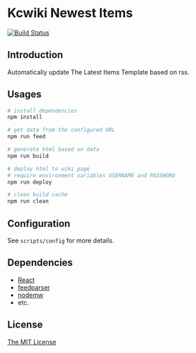 # Kcwiki Newest Items

[![Build Status](https://travis-ci.org/kcwikizh/kcwiki-newest-items.svg?branch=master)](https://travis-ci.org/kcwikizh/kcwiki-newest-items)

## Introduction

Automatically update The Latest Items Template based on rss.

## Usages

```bash
# install dependencies
npm install

# get data from the configured URL
npm run feed

# generate html based on data
npm run build

# deploy html to wiki page
# require environment variables USERNAME and PASSWORD
npm run deploy

# clean build cache
npm run clean
```

## Configuration

See `scripts/config` for more details.

## Dependencies

- [React](https://reactjs.org/)
- [feedparser](https://github.com/danmactough/node-feedparser)
- [nodemw](https://github.com/macbre/nodemw)
- etc.

## License

[The MIT License](https://github.com/kcwikizh/kcwiki-newest-items/blob/master/LICENSE)
